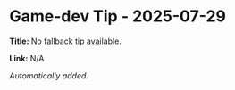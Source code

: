 # Game-dev Tip - 2025-07-29

**Title:** No fallback tip available.

**Link:** N/A

_Automatically added._
